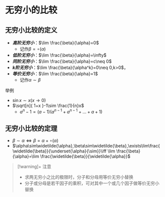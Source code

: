 # 无穷小的比较

## 无穷小比较的定义

- ***高阶无穷小***：$\lim \frac{\beta}{\alpha}=0$
	- 记作$\beta=\circ(\alpha)$
- ***低阶无穷小***：$\lim \frac{\beta}{\alpha}=\infty$
- ***同阶无穷小***：$\lim \frac{\beta}{\alpha}=c\neq 0$
- ***k阶无穷小***：$\lim \frac{\beta}{\alpha^k}=0\neq 0,k>0$，
- ***等价无穷小***：$\lim \frac{\beta}{\alpha}=1$
	- 记作$\alpha \sim\beta$

举例

- $\sin x\sim x(x\to 0)$
- $\sqrt[n]{ 1+x }-1\sim \frac{1}{n}x$
	- $a^n-1=(a-1)(a^{n-1}+a^{n-1}+\dots+a+1)$

## 无穷小比较的定理

- $\beta \sim\alpha \iff\beta=\alpha+\circ(\alpha)$
- $\alpha\sim\widetilde{\alpha},\beta\sim\widetilde{\beta},\exists\lim\frac{\widetilde{\beta}}{\underset{\alpha}{\sim}}\iff \lim \frac{\beta}{\alpha}=\lim \frac{\widetilde{\beta}}{\widetilde{\alpha}}$

>[!warning]+ 注意
> - 求两无穷小之比的极限时，分子和分母用等价无穷小替换
> - 分子或分母是若干因子的乘积，可对其中一个或几个因子做等价无穷小替换
